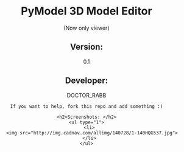 <center>
    <h1>PyModel 3D Model Editor </h1> (Now only viewer)
    <h2>Version: </h2><p>0.1</p>
    <h2>Developer: </h2><p>DOCTOR_RABB</p>
    
    If you want to help, fork this repo and add something :)
    
    <h2>Screenshots: </h2>
    <ul type="1">
      <li>
        <img src="http://img.cadnav.com/allimg/140728/1-140HQG537.jpg">
      </li>
    </ul>
</center>
